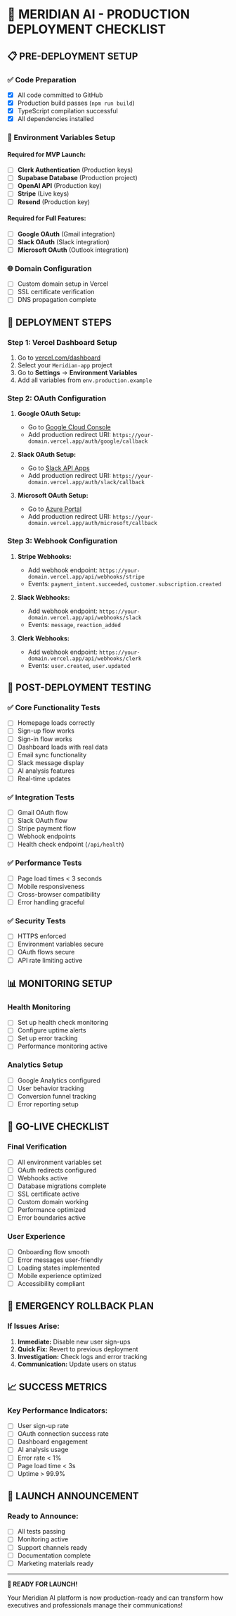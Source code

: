 # 🚀 MERIDIAN AI - PRODUCTION DEPLOYMENT CHECKLIST

## 📋 PRE-DEPLOYMENT SETUP

### ✅ Code Preparation
- [x] All code committed to GitHub
- [x] Production build passes (`npm run build`)
- [x] TypeScript compilation successful
- [x] All dependencies installed

### 🔐 Environment Variables Setup

#### Required for MVP Launch:
- [ ] **Clerk Authentication** (Production keys)
- [ ] **Supabase Database** (Production project)
- [ ] **OpenAI API** (Production key)
- [ ] **Stripe** (Live keys)
- [ ] **Resend** (Production key)

#### Required for Full Features:
- [ ] **Google OAuth** (Gmail integration)
- [ ] **Slack OAuth** (Slack integration)
- [ ] **Microsoft OAuth** (Outlook integration)

### 🌐 Domain Configuration
- [ ] Custom domain setup in Vercel
- [ ] SSL certificate verification
- [ ] DNS propagation complete

## 🚀 DEPLOYMENT STEPS

### Step 1: Vercel Dashboard Setup
1. Go to [vercel.com/dashboard](https://vercel.com/dashboard)
2. Select your `Meridian-app` project
3. Go to **Settings** → **Environment Variables**
4. Add all variables from `env.production.example`

### Step 2: OAuth Configuration
1. **Google OAuth Setup:**
   - Go to [Google Cloud Console](https://console.cloud.google.com)
   - Add production redirect URI: `https://your-domain.vercel.app/auth/google/callback`

2. **Slack OAuth Setup:**
   - Go to [Slack API Apps](https://api.slack.com/apps)
   - Add production redirect URI: `https://your-domain.vercel.app/auth/slack/callback`

3. **Microsoft OAuth Setup:**
   - Go to [Azure Portal](https://portal.azure.com)
   - Add production redirect URI: `https://your-domain.vercel.app/auth/microsoft/callback`

### Step 3: Webhook Configuration
1. **Stripe Webhooks:**
   - Add webhook endpoint: `https://your-domain.vercel.app/api/webhooks/stripe`
   - Events: `payment_intent.succeeded`, `customer.subscription.created`

2. **Slack Webhooks:**
   - Add webhook endpoint: `https://your-domain.vercel.app/api/webhooks/slack`
   - Events: `message`, `reaction_added`

3. **Clerk Webhooks:**
   - Add webhook endpoint: `https://your-domain.vercel.app/api/webhooks/clerk`
   - Events: `user.created`, `user.updated`

## 🧪 POST-DEPLOYMENT TESTING

### ✅ Core Functionality Tests
- [ ] Homepage loads correctly
- [ ] Sign-up flow works
- [ ] Sign-in flow works
- [ ] Dashboard loads with real data
- [ ] Email sync functionality
- [ ] Slack message display
- [ ] AI analysis features
- [ ] Real-time updates

### ✅ Integration Tests
- [ ] Gmail OAuth flow
- [ ] Slack OAuth flow
- [ ] Stripe payment flow
- [ ] Webhook endpoints
- [ ] Health check endpoint (`/api/health`)

### ✅ Performance Tests
- [ ] Page load times < 3 seconds
- [ ] Mobile responsiveness
- [ ] Cross-browser compatibility
- [ ] Error handling graceful

### ✅ Security Tests
- [ ] HTTPS enforced
- [ ] Environment variables secure
- [ ] OAuth flows secure
- [ ] API rate limiting active

## 📊 MONITORING SETUP

### Health Monitoring
- [ ] Set up health check monitoring
- [ ] Configure uptime alerts
- [ ] Set up error tracking
- [ ] Performance monitoring active

### Analytics Setup
- [ ] Google Analytics configured
- [ ] User behavior tracking
- [ ] Conversion funnel tracking
- [ ] Error reporting setup

## 🎯 GO-LIVE CHECKLIST

### Final Verification
- [ ] All environment variables set
- [ ] OAuth redirects configured
- [ ] Webhooks active
- [ ] Database migrations complete
- [ ] SSL certificate active
- [ ] Custom domain working
- [ ] Performance optimized
- [ ] Error boundaries active

### User Experience
- [ ] Onboarding flow smooth
- [ ] Error messages user-friendly
- [ ] Loading states implemented
- [ ] Mobile experience optimized
- [ ] Accessibility compliant

## 🚨 EMERGENCY ROLLBACK PLAN

### If Issues Arise:
1. **Immediate:** Disable new user sign-ups
2. **Quick Fix:** Revert to previous deployment
3. **Investigation:** Check logs and error tracking
4. **Communication:** Update users on status

## 📈 SUCCESS METRICS

### Key Performance Indicators:
- [ ] User sign-up rate
- [ ] OAuth connection success rate
- [ ] Dashboard engagement
- [ ] AI analysis usage
- [ ] Error rate < 1%
- [ ] Page load time < 3s
- [ ] Uptime > 99.9%

## 🎉 LAUNCH ANNOUNCEMENT

### Ready to Announce:
- [ ] All tests passing
- [ ] Monitoring active
- [ ] Support channels ready
- [ ] Documentation complete
- [ ] Marketing materials ready

---

**🚀 READY FOR LAUNCH!** 

Your Meridian AI platform is now production-ready and can transform how executives and professionals manage their communications! 